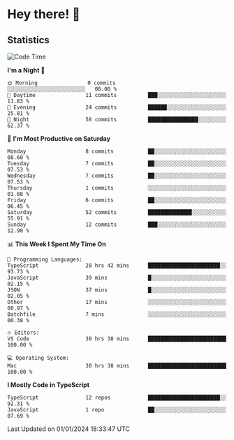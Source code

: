 # Hey there! 👋


## Statistics
<!--START_SECTION:waka-->
![Code Time](http://img.shields.io/badge/Code%20Time-53%20hrs%2032%20mins-blue)

**I'm a Night 🦉** 

```text
🌞 Morning                0 commits           ░░░░░░░░░░░░░░░░░░░░░░░░░   00.00 % 
🌆 Daytime                11 commits          ███░░░░░░░░░░░░░░░░░░░░░░   11.83 % 
🌃 Evening                24 commits          ██████░░░░░░░░░░░░░░░░░░░   25.81 % 
🌙 Night                  58 commits          ████████████████░░░░░░░░░   62.37 % 
```
📅 **I'm Most Productive on Saturday** 

```text
Monday                   8 commits           ██░░░░░░░░░░░░░░░░░░░░░░░   08.60 % 
Tuesday                  7 commits           ██░░░░░░░░░░░░░░░░░░░░░░░   07.53 % 
Wednesday                7 commits           ██░░░░░░░░░░░░░░░░░░░░░░░   07.53 % 
Thursday                 1 commits           ░░░░░░░░░░░░░░░░░░░░░░░░░   01.08 % 
Friday                   6 commits           ██░░░░░░░░░░░░░░░░░░░░░░░   06.45 % 
Saturday                 52 commits          ██████████████░░░░░░░░░░░   55.91 % 
Sunday                   12 commits          ███░░░░░░░░░░░░░░░░░░░░░░   12.90 % 
```


📊 **This Week I Spent My Time On** 

```text
💬 Programming Languages: 
TypeScript               28 hrs 42 mins      ███████████████████████░░   93.73 % 
JavaScript               39 mins             █░░░░░░░░░░░░░░░░░░░░░░░░   02.15 % 
JSON                     37 mins             █░░░░░░░░░░░░░░░░░░░░░░░░   02.05 % 
Other                    17 mins             ░░░░░░░░░░░░░░░░░░░░░░░░░   00.97 % 
Batchfile                7 mins              ░░░░░░░░░░░░░░░░░░░░░░░░░   00.38 % 

🔥 Editors: 
VS Code                  30 hrs 38 mins      █████████████████████████   100.00 % 

💻 Operating System: 
Mac                      30 hrs 38 mins      █████████████████████████   100.00 % 
```

**I Mostly Code in TypeScript** 

```text
TypeScript               12 repos            ███████████████████████░░   92.31 % 
JavaScript               1 repo              ██░░░░░░░░░░░░░░░░░░░░░░░   07.69 % 
```




 Last Updated on 01/01/2024 18:33:47 UTC
<!--END_SECTION:waka-->

